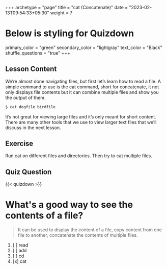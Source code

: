 +++
archetype = "page"
title = "cat (Concatenate)"
date = "2023-02-13T09:54:33+05:30"
weight = 7
# Below is styling for Quizdown
primary_color = "green"
secondary_color = "lightgray"
text_color = "Black"
shuffle_questions = "true"
+++

## Lesson Content

We’re almost done navigating files, but first let’s learn how to read a file. A simple command to use is the cat command, short for concatenate, it not only displays file contents but it can combine multiple files and show you the output of them. 

```bash
$ cat dogfile birdfile
```

It’s not great for viewing large files and it’s only meant for short content. There are many other tools that we use to view larger text files that we’ll discuss in the next lesson.

## Exercise

Run cat on different files and directories. Then try to cat multiple files. 

## Quiz Question

{{< quizdown >}}

# What's a good way to see the contents of a file?

> It can be used to display the content of a file, copy content from one file to another, concatenate the contents of multiple files.

1. [ ] read
2. [ ] add
3. [ ] cd
4. [x] cat
